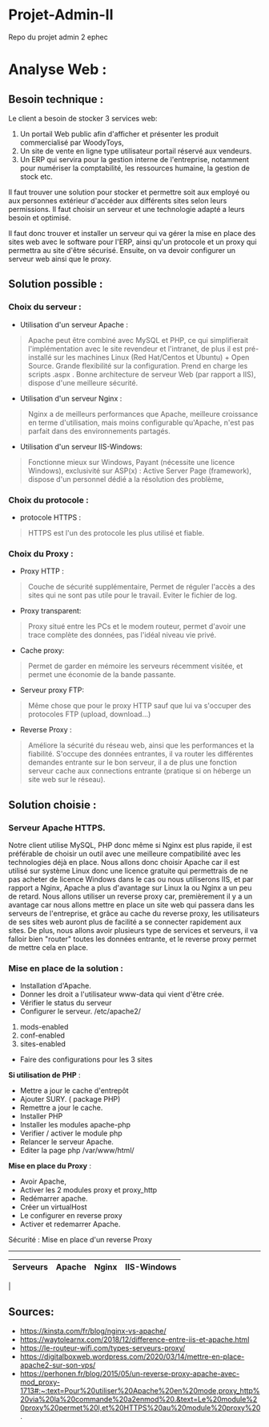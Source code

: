 # Projet-Admin-II
Repo du projet admin 2 ephec
# Analyse Web : 
## Besoin technique :
Le client a besoin de stocker 3 services web:
1. Un portail Web public afin d'afficher et présenter les produit commercialisé par WoodyToys,
2. Un site de vente en ligne type utilisateur portail réservé aux vendeurs.
3. Un ERP qui servira pour la gestion interne de l'entreprise, notamment pour numériser la comptabilité, les ressources humaine, la gestion de stock etc.

Il faut trouver une solution pour stocker et permettre soit aux employé ou aux personnes extérieur d'accéder aux différents sites selon leurs permissions. Il faut choisir un serveur et une technologie adapté a leurs besoin et optimisé.

Il faut donc trouver et installer un serveur qui va gérer la mise en place des sites web avec le software pour l'ERP, ainsi qu'un protocole et un proxy qui permettra au site d'être sécurisé. Ensuite, on va devoir configurer un serveur web ainsi que le proxy.

## Solution possible : 
### Choix du serveur : 
* Utilisation d'un serveur Apache : 
> Apache peut être combiné avec MySQL et PHP, ce qui simplifierait l'implémentation avec le site revendeur et l'intranet, de plus il est pré-installé sur les machines Linux (Red Hat/Centos et Ubuntu) + Open Source. Grande flexibilité sur la configuration. Prend en charge les scripts .aspx . Bonne architecture de serveur Web (par rapport a IIS), dispose d'une meilleure sécurité.
* Utilisation d'un serveur Nginx : 
> Nginx a de meilleurs performances que Apache, meilleure croissance en terme d'utilisation, mais moins configurable qu'Apache, n'est pas parfait dans des environnements partagés.
* Utilisation d'un serveur IIS-Windows:
> Fonctionne mieux sur Windows, Payant (nécessite une licence Windows), exclusivité sur ASP(x) : Active Server Page (framework), dispose d'un personnel dédié a la résolution des problème,
### Choix du protocole :
* protocole HTTPS :
> HTTPS est l'un des protocole les plus utilisé et fiable.

### Choix du Proxy : 
* Proxy HTTP : 
> Couche de sécurité supplémentaire, Permet de réguler l'accès a des sites qui ne sont pas utile pour le travail. Eviter le fichier de log.
* Proxy transparent:
> Proxy situé entre les PCs et le modem routeur, permet d'avoir une trace complète des données, pas l'idéal niveau vie privé.
* Cache proxy:
> Permet de garder en mémoire les serveurs récemment visitée, et permet une économie de la bande passante.
* Serveur proxy FTP:
> Même chose que pour le proxy HTTP sauf que lui va s'occuper des protocoles FTP (upload, download...)
* Reverse Proxy : 
> Améliore la sécurité du réseau web, ainsi que les performances et la fiabilité. S'occupe des données entrantes, il va router les différentes demandes entrante sur le bon serveur, il a de plus une fonction serveur cache aux connections entrante (pratique si on héberge un site web sur le réseau).



## Solution choisie :
### Serveur Apache HTTPS.
Notre client utilise MySQL, PHP donc même si Nginx est plus rapide, il est préférable de choisir un outil avec une meilleure compatibilité avec les technologies déjà en place. Nous allons donc choisir Apache car il est utilisé sur système Linux donc une licence gratuite qui permettrais de ne pas acheter de licence Windows dans le cas ou nous utiliserons IIS, et par rapport a Nginx, Apache a plus d'avantage sur Linux la ou Nginx a un peu de retard.
Nous allons utiliser un reverse proxy car, premièrement il y a un avantage car nous allons mettre en place un site web qui passera dans les serveurs de l'entreprise, et grâce au cache du reverse proxy, les utilisateurs de ses sites web auront plus de facilité a se connecter rapidement aux sites. De plus, nous allons avoir plusieurs type de services et serveurs, il va falloir bien "router" toutes les données entrante, et le reverse proxy permet de mettre cela en place.

### Mise en place de la solution : 
* Installation d'Apache.
* Donner les droit a l'utilisateur www-data qui vient d'être crée.
* Vérifier le status du serveur
* Configurer le serveur. /etc/apache2/
1. mods-enabled
2. conf-enabled
3. sites-enabled
* Faire des configurations pour les 3 sites

**Si utilisation de PHP** :
* Mettre a jour le cache d'entrepôt
* Ajouter SURY. ( package PHP)
* Remettre a jour le cache.
* Installer PHP
* Installer les modules apache-php
* Verifier / activer le module php
* Relancer le serveur Apache.
* Editer la page php /var/www/html/

**Mise en place du Proxy** :
* Avoir Apache,
* Activer les 2 modules proxy et proxy_http
* Redémarrer apache.
* Créer un virtualHost
* Le configurer en reverse proxy
* Activer et redemarrer Apache.

Sécurité : 
Mise en place d'un reverse Proxy

***

|Serveurs|Apache|Nginx|IIS-Windows|  
|--------|------|-----|-----------|
| 

## Sources:
* https://kinsta.com/fr/blog/nginx-vs-apache/
* https://waytolearnx.com/2018/12/difference-entre-iis-et-apache.html
* https://le-routeur-wifi.com/types-serveurs-proxy/
* https://digitalboxweb.wordpress.com/2020/03/14/mettre-en-place-apache2-sur-son-vps/
* https://perhonen.fr/blog/2015/05/un-reverse-proxy-apache-avec-mod_proxy-1713#:~:text=Pour%20utiliser%20Apache%20en%20mode,proxy_http%20via%20la%20commande%20a2enmod%20.&text=Le%20module%20proxy%20permet%20l,et%20HTTPS%20au%20module%20proxy%20.
